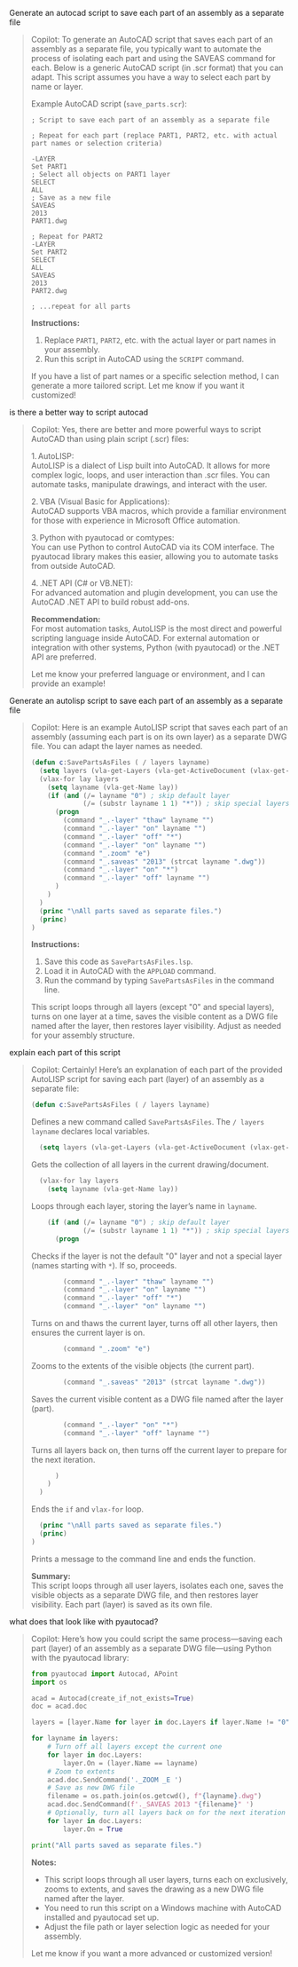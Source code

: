 
Generate an autocad script to save each part of an assembly as a separate file

> Copilot: To generate an AutoCAD script that saves each part of an assembly as a separate file, you typically want to automate the process of isolating each part and using the SAVEAS command for each. Below is a generic AutoCAD script (in .scr format) that you can adapt. This script assumes you have a way to select each part by name or layer.
> 
> Example AutoCAD script (`save_parts.scr`):
> 
> ```
> ; Script to save each part of an assembly as a separate file
> 
> ; Repeat for each part (replace PART1, PART2, etc. with actual part names or selection criteria)
> 
> -LAYER
> Set PART1
> ; Select all objects on PART1 layer
> SELECT
> ALL
> ; Save as a new file
> SAVEAS
> 2013
> PART1.dwg
> 
> ; Repeat for PART2
> -LAYER
> Set PART2
> SELECT
> ALL
> SAVEAS
> 2013
> PART2.dwg
> 
> ; ...repeat for all parts
> ```
> 
> **Instructions:**
> 1. Replace `PART1`, `PART2`, etc. with the actual layer or part names in your assembly.
> 2. Run this script in AutoCAD using the `SCRIPT` command.
> 
> If you have a list of part names or a specific selection method, I can generate a more tailored script. Let me know if you want it customized!

is there a better way to script autocad

> Copilot: Yes, there are better and more powerful ways to script AutoCAD than using plain script (.scr) files:
> 
> 1. AutoLISP:  
> AutoLISP is a dialect of Lisp built into AutoCAD. It allows for more complex logic, loops, and user interaction than .scr files. You can automate tasks, manipulate drawings, and interact with the user.
> 
> 2. VBA (Visual Basic for Applications):  
> AutoCAD supports VBA macros, which provide a familiar environment for those with experience in Microsoft Office automation.
> 
> 3. Python with pyautocad or comtypes:  
> You can use Python to control AutoCAD via its COM interface. The pyautocad library makes this easier, allowing you to automate tasks from outside AutoCAD.
> 
> 4. .NET API (C# or VB.NET):  
> For advanced automation and plugin development, you can use the AutoCAD .NET API to build robust add-ons.
> 
> **Recommendation:**  
> For most automation tasks, AutoLISP is the most direct and powerful scripting language inside AutoCAD. For external automation or integration with other systems, Python (with pyautocad) or the .NET API are preferred.
> 
> Let me know your preferred language or environment, and I can provide an example!

Generate an autolisp script to save each part of an assembly as a separate file

> Copilot: Here is an example AutoLISP script that saves each part of an assembly (assuming each part is on its own layer) as a separate DWG file. You can adapt the layer names as needed.
> 
> ```lisp
> (defun c:SavePartsAsFiles ( / layers layname)
>   (setq layers (vla-get-Layers (vla-get-ActiveDocument (vlax-get-acad-object))))
>   (vlax-for lay layers
>     (setq layname (vla-get-Name lay))
>     (if (and (/= layname "0") ; skip default layer
>              (/= (substr layname 1 1) "*")) ; skip special layers
>       (progn
>         (command "_.-layer" "thaw" layname "")
>         (command "_.-layer" "on" layname "")
>         (command "_.-layer" "off" "*")
>         (command "_.-layer" "on" layname "")
>         (command "_.zoom" "e")
>         (command "_.saveas" "2013" (strcat layname ".dwg"))
>         (command "_.-layer" "on" "*")
>         (command "_.-layer" "off" layname "")
>       )
>     )
>   )
>   (princ "\nAll parts saved as separate files.")
>   (princ)
> )
> ```
> 
> **Instructions:**
> 1. Save this code as `SavePartsAsFiles.lsp`.
> 2. Load it in AutoCAD with the `APPLOAD` command.
> 3. Run the command by typing `SavePartsAsFiles` in the command line.
> 
> This script loops through all layers (except "0" and special layers), turns on one layer at a time, saves the visible content as a DWG file named after the layer, then restores layer visibility. Adjust as needed for your assembly structure.

explain each part of this script

> Copilot: Certainly! Here’s an explanation of each part of the provided AutoLISP script for saving each part (layer) of an assembly as a separate file:
> 
> ```lisp
> (defun c:SavePartsAsFiles ( / layers layname)
> ```
> Defines a new command called `SavePartsAsFiles`. The `/ layers layname` declares local variables.
> 
> ```lisp
>   (setq layers (vla-get-Layers (vla-get-ActiveDocument (vlax-get-acad-object))))
> ```
> Gets the collection of all layers in the current drawing/document.
> 
> ```lisp
>   (vlax-for lay layers
>     (setq layname (vla-get-Name lay))
> ```
> Loops through each layer, storing the layer’s name in `layname`.
> 
> ```lisp
>     (if (and (/= layname "0") ; skip default layer
>              (/= (substr layname 1 1) "*")) ; skip special layers
>       (progn
> ```
> Checks if the layer is not the default "0" layer and not a special layer (names starting with `*`). If so, proceeds.
> 
> ```lisp
>         (command "_.-layer" "thaw" layname "")
>         (command "_.-layer" "on" layname "")
>         (command "_.-layer" "off" "*")
>         (command "_.-layer" "on" layname "")
> ```
> Turns on and thaws the current layer, turns off all other layers, then ensures the current layer is on.
> 
> ```lisp
>         (command "_.zoom" "e")
> ```
> Zooms to the extents of the visible objects (the current part).
> 
> ```lisp
>         (command "_.saveas" "2013" (strcat layname ".dwg"))
> ```
> Saves the current visible content as a DWG file named after the layer (part).
> 
> ```lisp
>         (command "_.-layer" "on" "*")
>         (command "_.-layer" "off" layname "")
> ```
> Turns all layers back on, then turns off the current layer to prepare for the next iteration.
> 
> ```lisp
>       )
>     )
>   )
> ```
> Ends the `if` and `vlax-for` loop.
> 
> ```lisp
>   (princ "\nAll parts saved as separate files.")
>   (princ)
> )
> ```
> Prints a message to the command line and ends the function.
> 
> **Summary:**  
> This script loops through all user layers, isolates each one, saves the visible objects as a separate DWG file, and then restores layer visibility. Each part (layer) is saved as its own file.

what does that look like with pyautocad?

> Copilot: Here’s how you could script the same process—saving each part (layer) of an assembly as a separate DWG file—using Python with the pyautocad library:
> 
> ```python
> from pyautocad import Autocad, APoint
> import os
> 
> acad = Autocad(create_if_not_exists=True)
> doc = acad.doc
> 
> layers = [layer.Name for layer in doc.Layers if layer.Name != "0" and not layer.Name.startswith("*")]
> 
> for layname in layers:
>     # Turn off all layers except the current one
>     for layer in doc.Layers:
>         layer.On = (layer.Name == layname)
>     # Zoom to extents
>     acad.doc.SendCommand('._ZOOM _E ')
>     # Save as new DWG file
>     filename = os.path.join(os.getcwd(), f"{layname}.dwg")
>     acad.doc.SendCommand(f'._SAVEAS 2013 "{filename}" ')
>     # Optionally, turn all layers back on for the next iteration
>     for layer in doc.Layers:
>         layer.On = True
> 
> print("All parts saved as separate files.")
> ```
> 
> **Notes:**
> - This script loops through all user layers, turns each on exclusively, zooms to extents, and saves the drawing as a new DWG file named after the layer.
> - You need to run this script on a Windows machine with AutoCAD installed and pyautocad set up.
> - Adjust the file path or layer selection logic as needed for your assembly.
> 
> Let me know if you want a more advanced or customized version!

